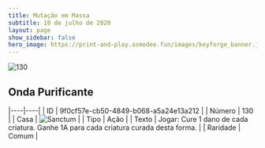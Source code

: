 ```yaml
---
title: Mutação em Massa
subtitle: 10 de julho de 2020
layout: page
show_sidebar: false
hero_image: https://print-and-play.asmodee.fun/images/keyforge_banner.jpg
---
```


![130](https://cdn.keyforgegame.com/media/card_front/pt/479_130_RFRWH2MX953_pt.png)

## Onda Purificante

|----|----|
| ID | 9f0cf57e-cb50-4849-b068-a5a24e13a212 |
| Número | 130 |
| Casa | ![Sanctum](https://archonarcana.com/images/thumb/c/c7/Sanctum.png/22px-Sanctum.png "Santuário") |
| Tipo | Ação |
| Texto | Jogar: Cure 1 dano de cada criatura. Ganhe 1A para cada criatura curada desta forma. |
| Raridade | Comum |
